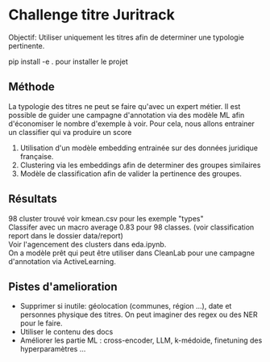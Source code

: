 # Challenge titre Juritrack

Objectif: Utiliser uniquement les titres afin de determiner une typologie pertinente.

pip install -e . pour installer le projet

## Méthode 

La typologie des titres ne peut se faire qu'avec un expert métier. Il est possible de guider une campagne d'annotation via des modèle ML afin d'économiser le nombre d'exemple à voir.
Pour cela, nous allons entrainer un classifier qui va produire un score 

1) Utilisation d'un modèle embedding entrainée sur des données juridique française.
2) Clustering via les embeddings afin de determiner des groupes similaires
3) Modèle de classification afin de valider la pertinence des groupes.

## Résultats

98 cluster trouvé voir kmean.csv pour les exemple "types"  
Classifer avec un macro average 0.83 pour 98 classes. (voir classification report dans le dossier data/report)  
Voir l'agencement des clusters dans eda.ipynb.  
On a modèle prêt qui peut être utiliser dans CleanLab pour une campagne d'annotation via ActiveLearning.  

## Pistes d'amelioration

- Supprimer si inutile: géolocation (communes, région ...), date et personnes physique des titres. On peut imaginer des regex ou des NER pour le faire.
- Utiliser le contenu des docs
- Améliorer les partie ML : cross-encoder, LLM, k-médoide, finetuning des hyperparamètres ...
